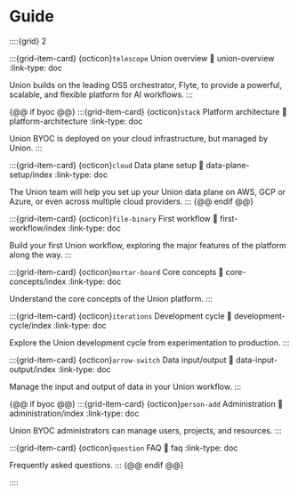 # Guide

::::{grid} 2

:::{grid-item-card} {octicon}`telescope` Union overview
:link: union-overview
:link-type: doc

Union builds on the leading OSS orchestrator, Flyte, to provide a powerful, scalable, and flexible platform for AI workflows.
:::

{@@ if byoc @@}
:::{grid-item-card} {octicon}`stack` Platform architecture
:link: platform-architecture
:link-type: doc

Union BYOC is deployed on your cloud infrastructure, but managed by Union.
:::

:::{grid-item-card} {octicon}`cloud` Data plane setup
:link: data-plane-setup/index
:link-type: doc

The Union team will help you set up your Union data plane on AWS, GCP or Azure, or even across multiple cloud providers.
:::
{@@ endif @@}

:::{grid-item-card} {octicon}`file-binary` First workflow
:link: first-workflow/index
:link-type: doc

Build your first Union workflow, exploring the major features of the platform along the way.
:::

:::{grid-item-card} {octicon}`mortar-board` Core concepts
:link: core-concepts/index
:link-type: doc

Understand the core concepts of the Union platform.
:::

:::{grid-item-card} {octicon}`iterations` Development cycle
:link: development-cycle/index
:link-type: doc

Explore the Union development cycle from experimentation to production.
:::

:::{grid-item-card} {octicon}`arrow-switch` Data input/output
:link: data-input-output/index
:link-type: doc

Manage the input and output of data in your Union workflow.
:::

{@@ if byoc @@}
:::{grid-item-card} {octicon}`person-add` Administration
:link: administration/index
:link-type: doc

Union BYOC administrators can manage users, projects, and resources.
:::

:::{grid-item-card} {octicon}`question` FAQ
:link: faq
:link-type: doc

Frequently asked questions.
:::
{@@ endif @@}

::::
